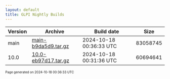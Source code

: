 ```yaml
---
layout: default
title: GLPI Nightly Builds
---
```


Version|Archive|Build date|Size
---|---|---|---
main|[main-b9da5d9.tar.gz](main-b9da5d9.tar.gz)|2024-10-18 00:36:33 UTC|83058745
10.0|[10.0-eb97d17.tar.gz](10.0-eb97d17.tar.gz)|2024-10-18 00:31:36 UTC|60694641

<font size="1">Page generated on 2024-10-18 00:36:33 UTC</font>
